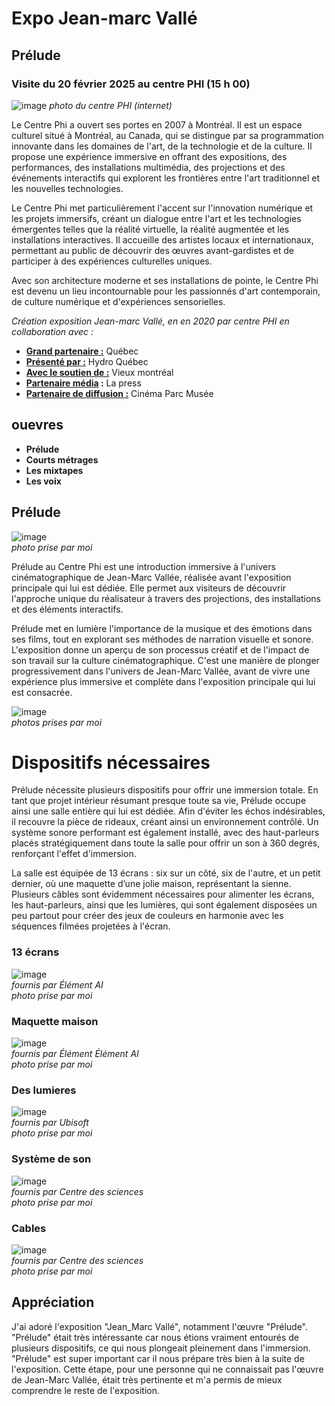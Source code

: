 # Expo Jean-marc Vallé  
## Prélude
### Visite du 20 février 2025 au centre PHI (15 h 00)
![image](media/centre_phi_batiment.jpg)
*photo du centre PHI (internet)*

Le Centre Phi a ouvert ses portes en 2007 à Montréal. Il est un espace culturel situé à Montréal, au Canada, qui se distingue par sa programmation innovante dans les domaines de l'art, de la technologie et de la culture. Il propose une expérience immersive en offrant des expositions, des performances, des installations multimédia, des projections et des événements interactifs qui explorent les frontières entre l'art traditionnel et les nouvelles technologies.

Le Centre Phi met particulièrement l'accent sur l'innovation numérique et les projets immersifs, créant un dialogue entre l'art et les technologies émergentes telles que la réalité virtuelle, la réalité augmentée et les installations interactives. Il accueille des artistes locaux et internationaux, permettant au public de découvrir des œuvres avant-gardistes et de participer à des expériences culturelles uniques.

Avec son architecture moderne et ses installations de pointe, le Centre Phi est devenu un lieu incontournable pour les passionnés d'art contemporain, de culture numérique et d'expériences sensorielles.


 *Création exposition Jean-marc Vallé, en  en 2020 par centre PHI en collaboration avec :*
 - <ins>**Grand partenaire :</ins>** Québec
 - <ins>**Présenté par :</ins>** Hydro Québec
 - <ins>**Avec le soutien de :</ins>** Vieux montréal
 - <ins>**Partenaire média</ins> :** La press
 - <ins>**Partenaire de diffusion :</ins>** Cinéma Parc Musée

## ouevres
- **Prélude**
- **Courts métrages**
- **Les mixtapes**
- **Les voix**
 
 ## **Prélude**
 ![image](media/prelude_fiche.jpg)<br>
 *photo prise par moi*
 
Prélude au Centre Phi est une introduction immersive à l'univers cinématographique de Jean-Marc Vallée, réalisée avant l'exposition principale qui lui est dédiée. Elle permet aux visiteurs de découvrir l'approche unique du réalisateur à travers des projections, des installations et des éléments interactifs.

Prélude met en lumière l'importance de la musique et des émotions dans ses films, tout en explorant ses méthodes de narration visuelle et sonore. L'exposition donne un aperçu de son processus créatif et de l'impact de son travail sur la culture cinématographique. C'est une manière de plonger progressivement dans l'univers de Jean-Marc Vallée, avant de vivre une expérience plus immersive et complète dans l'exposition principale qui lui est consacrée.

![image](media/prelude_demo.jpg)<br>
*photos prises par moi*


# **Dispositifs nécessaires**

Prélude nécessite plusieurs dispositifs pour offrir une immersion totale. En tant que projet intérieur résumant presque toute sa vie, Prélude occupe ainsi une salle entière qui lui est dédiée. Afin d'éviter les échos indésirables, il recouvre la pièce de rideaux, créant ainsi un environnement contrôlé. Un système sonore performant est également installé, avec des haut-parleurs placés stratégiquement dans toute la salle pour offrir un son à 360 degrés, renforçant l'effet d'immersion.

La salle est équipée de 13 écrans : six sur un côté, six de l'autre, et un petit dernier, où une maquette d’une jolie maison, représentant la sienne. Plusieurs câbles sont évidemment nécessaires pour alimenter les écrans, les haut-parleurs, ainsi que les lumières, qui sont également disposées un peu partout pour créer des jeux de couleurs en harmonie avec les séquences filmées projetées à l'écran.



### 13 écrans
![image](media/prelude_ecrans.jpg)<br>
 *fournis par Élément AI*<br>
 *photo prise par moi*

### Maquette maison
![image](media/prelude_maison.jpg)<br>
 *fournis par Élément Élément AI*<br>
 *photo prise par moi*

### Des lumieres
![image](media/prelude_lumiere.jpg)<br>
 *fournis par Ubisoft*<br>
 *photo prise par moi*

### Système de son
![image](media/prelude_haut_parleurs.jpg)<br>
 *fournis par Centre des sciences*<br>
 *photo prise par moi*

### Cables
![image](media/prelude_cable.jpg)<br>
 *fournis par Centre des sciences*<br>
 *photo prise par moi*

## Appréciation

J'ai adoré l'exposition "Jean_Marc Vallé", notamment l'œuvre "Prélude". "Prélude" était très intéressante car nous étions vraiment entourés de plusieurs dispositifs, ce qui nous plongeait pleinement dans l'immersion. "Prélude" est super important car il nous prépare très bien à la suite de l'exposition. Cette étape, pour une personne qui ne connaissait pas l'œuvre de Jean-Marc Vallée, était très pertinente et m'a permis de mieux comprendre le reste de l'exposition.







